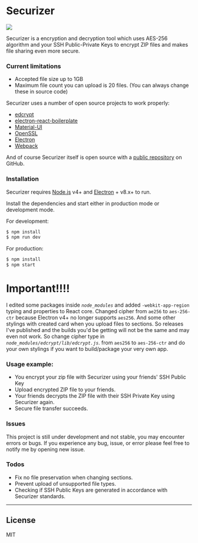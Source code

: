 # Securizer
![](https://icon-library.com/images/key-icon-android/key-icon-android-7.jpg)

Securizer is a encryption and decryption tool which uses AES-256 algorithm and your SSH Public-Private Keys to encrypt ZIP files and makes file sharing even more secure.

### Current limitations
  - Accepted file size up to 1GB
  - Maximum file count you can upload is 20 files.
(You can always change these in source code)

Securizer uses a number of open source projects to work properly:

* [edcrypt](https://www.npmjs.com/package/edcrypt) 
* [electron-react-boilerplate](https://github.com/electron-react-boilerplate/electron-react-boilerplate)
* [Material-UI](https://material-ui.com/)
* [OpenSSL](https://www.openssl.org/)
* [Electron](https://www.electronjs.org/)
* [Webpack](https://webpack.js.org/)

And of course Securizer itself is open source with a [public repository](https://github.com/tyserract/securizer) on GitHub.

### Installation

Securizer requires [Node.js](https://nodejs.org/) v4+ and [Electron](https://www.electronjs.org/) + v8.x+ to run.

Install the dependencies and start either in production mode or development mode.

For development:
```sh
$ npm install
$ npm run dev
```

For production:
```sh
$ npm install
$ npm start
```
# Important!!!!
I edited some packages inside *`node_modules`* and added `-webkit-app-region` typing and properties to React core. Changed cipher from `ae256` to `aes-256-ctr` because Electron v4+ no longer supports `aes256`. And some other stylings with created card when you upload files to sections. So releases I've published and the builds you'd be getting will not be the same and may even not work. So change cipher type  in *`node_modules/edcrypt/lib/edcrypt.js`*. from `aes256` to `aes-256-ctr` and do your own stylings if you want to build/package your very own app.

### Usage example:

 - You encrypt your zip file with Securizer using your friends' SSH Public Key
 - Upload encrypted ZIP file to your friends.
 - Your friends decrypts the ZIP file with their SSH Private Key using Securizer again.
 - Secure file transfer succeeds.

### Issues

This project is still under development and not stable, you may encounter errors or bugs. If you experience any bug, issue, or error please feel free to notify me by opening new issue.

### Todos

 - Fix no file preservation when changing sections.
 - Prevent upload of unsupported file types.
 - Checking if SSH Public Keys are generated in accordance with Securizer standards.

----
## License
MIT


